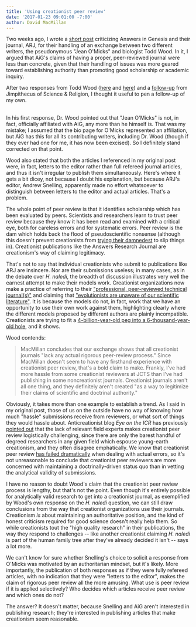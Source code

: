 ```yaml
---
title: 'Using creationist peer review'
date: '2017-01-23 09:01:00 -7:00'
author: David MacMillan
---
```


Two weeks ago, I wrote a [short post](https://pandasthumb.org/archives/2017/01/Creationist_Peer-Review.html) criticizing Answers in Genesis and their journal, ARJ, for their handling of an exchange between two different writers, the pseudonymous "Jean O'Micks" and biologist Todd Wood. In it, I argued that AiG's claims of having a proper, peer-reviewed journal were less than concrete, given that their handling of issues was more geared toward establishing authority than promoting good scholarship or academic inquiry.

After two responses from Todd Wood ([here](http://toddcwood.blogspot.com/2017/01/defending-creationism.html) and [here](http://toddcwood.blogspot.com/2017/01/heaven-help-us-be-humble.html)) and a [follow-up](http://scienceandcreation.blogspot.com/2017/01/david-macmillan-on-homo-naledi-ken-ham.html) from Jimpithecus of Science & Religion, I thought it useful to pen a follow-up of my own.
<!--more-->
<br />
In his first response, Dr. Wood pointed out that "Jean O'Micks" is not, in fact, officially affiliated with AiG, any more than he himself is. That was my mistake; I assumed that the bio page for O'Micks represented an affiliation, but AiG has this for all its contributing writers, including Dr. Wood (though if they ever had one for me, it has now been excised). So I definitely stand corrected on that point.

Wood also stated that both the articles I referenced in my original post were, in fact, letters to the editor rather than full refereed journal articles, and thus it isn't irregular to publish them simultaneously. Here's where it gets a bit dicey, not because I doubt his explanation, but because ARJ's editor, Andrew Snelling, apparently made no effort whatsoever to distinguish between letters to the editor and actual articles. That's a problem.

The whole point of peer review is that it identifies scholarship which has been evaluated by peers. Scientists and researchers learn to trust peer review because they know it has been read and examined with a critical eye, both for careless errors and for systematic errors. Peer review is the dam which holds back the flood of pseudoscientific nonsense (although this doesn't prevent creationists from [trying their damnedest](https://ncse.com/library-resource/creationism-slips-into-peer-reviewed-journal) to slip things in). Creationist publications like the Answers Research Journal are creationism's way of claiming legitimacy.

That's not to say that individual creationists who submit to publications like ARJ are insincere. Nor are their submissions useless; in many cases, as in the debate over *H. naledi*, the breadth of discussion illustrates very well the earnest attempt to make their models work. Creationist organizations now make a practice of referring to their ["professional, peer-reviewed technical journal(s)"](https://answersingenesis.org/blogs/ken-ham/2013/07/08/the-latest-creation-research/) and claiming that ["evolutionists are unaware of our scientific literature"](https://answersingenesis.org/natural-selection/speciation/why-dont-more-people-accept-the-young-earth-view-of-speciation/). It is because the models do not, in fact, work that we have an opportunity to use their own work against them, highlighting clearly where the different models proposed by different authors are plainly incompatible. Creationists are trying to fit a [4-billion-year-old peg into a 6-thousand-year-old hole](https://pandasthumb.org/archives/2017/01/rewriting-history.html), and it shows.

Wood contends:

>MacMillan concludes that our exchange shows that all creationist journals "lack any actual rigorous peer-review process." Since MacMillan doesn't seem to have any firsthand experience with creationist peer review, that's a bold claim to make. Frankly, I've had more hassle from some creationist reviewers at JCTS than I've had publishing in some noncreationist journals. Creationist journals aren't all one thing, and they definitely aren't created "as a way to legitimize their claims of scientific and doctrinal authority."

Obviously, it takes more than one example to establish a trend. As I said in my original post, those of us on the outside have no way of knowing how much "hassle" submissions receive from reviewers, or what sort of things they would hassle about. Anticreationist blog *Eye on the ICR* has previously [pointed out](https://eyeonicr.wordpress.com/2014/07/08/creationist-peer-review/) that the lack of relevant field experts makes creationist peer review logistically challenging, since there are only the barest handful of degreed researchers in any given field which espouse young-earth creationism, and they often disagree emphatically. We know that creationist peer review [has failed dramatically](https://eyeonicr.wordpress.com/2013/12/13/nathaniel-jeansons-null-hypothesis/) when dealing with actual errors, so it's not unreasonable to conclude that creationist peer reviewers are more concerned with maintaining a doctrinally-driven status quo than in vetting the analytical validity of submissions.

I have no reason to doubt Wood's claim that the creationist peer review process is lengthy, but that's not the point. Even though it's entirely possible for analytically valid research to get into a creationist journal, as exemplified by Wood's own response on the *H. naledi* question, we can still draw conclusions from the way that creationist organizations use their journals. Creationism *is* about maintaining an authoritative position, and the kind of honest criticism required for good science doesn't really help them. So while creationists tout the "high quality research" in their publications, the way they respond to challenges -- like another creationist claiming *H. naledi* is part of the human family tree after they've already decided it isn't -- says a lot more.

We can't know for sure whether Snelling's choice to solicit a response from O'Micks was motivated by an authoritarian mindset, but it's likely. More importantly, the publication of both responses as if they were fully refereed articles, with no indication that they were "letters to the editor", makes the claim of rigorous peer review all the more amusing. What use is peer review if it is applied selectively? Who decides which articles receive peer review and which ones do not?

The answer? It doesn't matter, because Snelling and AiG aren't interested in publishing research; they're interested in publishing articles that make creationism seem reasonable.
